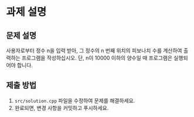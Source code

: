 # 과제 설명

## 문제 설명
사용자로부터 정수 n을 입력 받아, 그 정수의 n 번째 위치의 피보나치 수를 계산하여 출력하는 프로그램을 작성하십시오. 단, n이 10000 이하의 양수일 때 프로그램은 실행되어야 합니다.

## 제출 방법
1. `src/solution.cpp` 파일을 수정하여 문제를 해결하세요.
2. 완료되면, 변경 사항을 커밋하고 푸시하세요.
